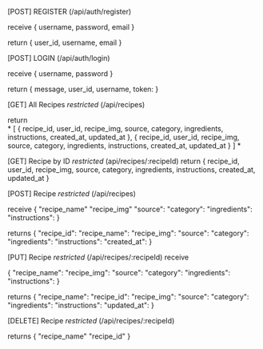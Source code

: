 [POST] REGISTER (/api/auth/register)

  receive
{
  username,
  password,
  email
}

return {
  user_id,
  username,
  email
}

[POST] LOGIN (/api/auth/login)

  receive
{
  username,
  password
}

return {
  message,
  user_id,
  username,
  token:
}

[GET] All Recipes *restricted* (/api/recipes)

return   
*
[
    {
         recipe_id,
         user_id,
         recipe_img,
         source,
         category,
         ingredients,
         instructions,
         created_at,
         updated_at
    },
    {
       recipe_id,
       user_id,
       recipe_img,
       source,
       category,
       ingredients,
       instructions,
       created_at,
       updated_at
    }
]
*
  
[GET] Recipe by ID *restricted* (api/recipes/:recipeId)
return
 {
   recipe_id,
   user_id,
   recipe_img,
   source,
   category,
   ingredients,
   instructions,
   created_at,
   updated_at
 }

[POST] Recipe *restricted* (/api/recipes)

receive 
{
    "recipe_name"
    "recipe_img"
    "source":
    "category": 
    "ingredients": 
    "instructions": 
}

returns
{
    "recipe_id":
    "recipe_name":
    "recipe_img": 
    "source": 
    "category": 
    "ingredients": 
    "instructions": 
    "created_at": 
}

[PUT] Recipe *restricted* (/api/recipes/:recipeId)
receive 

{
    "recipe_name":
    "recipe_img":
    "source":
    "category": 
    "ingredients": 
    "instructions": 
}

returns
{
    "recipe_name":
    "recipe_id":
    "recipe_img": 
    "source": 
    "category": 
    "ingredients": 
    "instructions": 
    "updated_at": 
}


[DELETE] Recipe *restricted* (/api/recipes/:recipeId)

returns
{
  "recipe_name"
  "recipe_id"
}
